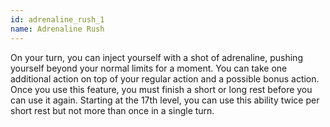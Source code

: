 ```yaml
---
id: adrenaline_rush_1
name: Adrenaline Rush
---
```

On your turn, you can inject yourself with a shot of adrenaline, pushing yourself beyond your normal limits for a moment. 
You can take one additional action on top of your regular action and a possible bonus action. Once you use this feature, 
you must finish a short or long rest before you can use it again.
Starting at the 17th level, you can use this ability twice per short rest but not more than once in a single turn.